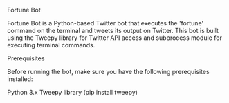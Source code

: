 Fortune Bot

Fortune Bot is a Python-based Twitter bot that executes the 'fortune' command on the terminal and tweets its output on Twitter. This bot is built using the Tweepy library for Twitter API access and subprocess module for executing terminal commands.

Prerequisites

Before running the bot, make sure you have the following prerequisites installed:

Python 3.x
Tweepy library (pip install tweepy)
